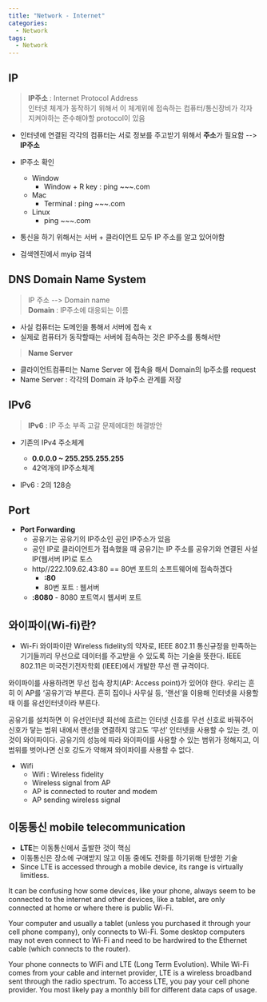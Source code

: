 ```yaml
---
title: "Network - Internet"
categories:
  - Network
tags:
  - Network
---
```


## IP 
> **IP주소** : Internet Protocol Address    
> 인터넷 체계가 동작하기 위해서 이 체계위에 접속하는 컴퓨터/통신장비가 각자 지켜야하는 준수해야할 protocol이 있음  


- 인터넷에 연결된 각각의 컴퓨터는 서로 정보를 주고받기 위해서 **주소**가 필요함 --> **IP주소**

- IP주소 확인
    - Window 
        - Window + R key : ping ~~~.com
    - Mac
        - Terminal : ping ~~~.com
    - Linux
        - ping ~~~.com

- 통신을 하기 위해서는 서버 + 클라이언트 모두 IP 주소를 알고 있어야함
- 검색엔진에서 myip 검색



## DNS Domain Name System
> IP 주소 --> Domain name   
> **Domain** : IP주소에 대응되는 이름  


- 사실 컴퓨터는 도메인을 통해서 서버에 접속 x
- 실제로 컴퓨터가 동작할때는 서버에 접속하는 것은 IP주소를 통해서만


> **Name Server**  


- 클라이언트컴퓨터는 Name Server 에 접속을 해서 Domain의 Ip주소를 request 
- Name Server : 각각의 Domain 과 Ip주소 관계를 저장


## IPv6
> **IPv6** : IP 주소 부족 고갈 문제에대한 해결방안  


- 기존의 IPv4 주소체계
    - **0.0.0.0 ~ 255.255.255.255**
    - 42억개의 IP주소체계

- IPv6 : 2의 128승

## Port
- **Port Forwarding**
    - 공유기는 공유기의 IP주소인 공인 IP주소가 있음
    - 공인 IP로 클라이언트가 접속했을 때 공유기는 IP 주소를 공유기와 연결된 사설IP(웹서버 IP)로 토스
    - http//222.109.62.43:80 == 80번 포트의 소프트웨어에 접속하겠다
        - **:80** 
        - 80번 포트 : 웹서버
    - **:8080** - 8080 포트역시 웹서버 포트

## 와이파이(Wi-fi)란?
- Wi-Fi
와이파이란 Wireless fidelity의 약자로, IEEE 802.11 통신규정을 만족하는 기기들끼리 무선으로 데이터를 주고받을 수 있도록 하는 기술을 뜻한다. IEEE 802.11은 미국전기전자학회 (IEEE)에서 개발한 무선 랜 규격이다.

와이파이를 사용하려면 무선 접속 장치(AP: Access point)가 있어야 한다. 우리는 흔히 이 AP를 ‘공유기’라 부른다. 흔히 집이나 사무실 등, ‘랜선’을 이용해 인터넷을 사용할 때 이를 유선인터넷이라 부른다.

공유기를 설치하면 이 유선인터넷 회선에 흐르는 인터넷 신호를 무선 신호로 바꿔주어 신호가 닿는 범위 내에서 랜선을 연결하지 않고도 ‘무선’ 인터넷을 사용할 수 있는 것, 이것이 와이파이다. 공유기의 성능에 따라 와이파이를 사용할 수 있는 범위가 정해지고, 이 범위를 벗어나면 신호 강도가 약해져 와이파이를 사용할 수 없다.

- Wifi 
    - Wifi : Wireless fidelity 
    - Wireless signal from AP
    - AP is connected to router and modem
    - AP sending wireless signal 

## 이동통신 mobile telecommunication
- **LTE**는 이동통신에서 출발한 것이 핵심
- 이동통신은 장소에 구애받지 않고 이동 중에도 전화를 하기위해 탄생한 기술
- Since LTE is accessed through a mobile device, its range is virtually limitless.

It can be confusing how some devices, like your phone, always seem to be connected to the internet and other devices, like a tablet, are only connected at home or where there is public Wi-Fi.

Your computer and usually a tablet (unless you purchased it through your cell phone company), only connects to Wi-Fi. Some desktop computers may not even connect to Wi-Fi and need to be hardwired to the Ethernet cable (which connects to the router).

Your phone connects to WiFi and LTE (Long Term Evolution). While Wi-Fi comes from your cable and internet provider, LTE is a wireless broadband sent through the radio spectrum. To access LTE, you pay your cell phone provider. You most likely pay a monthly bill for different data caps of usage. 
